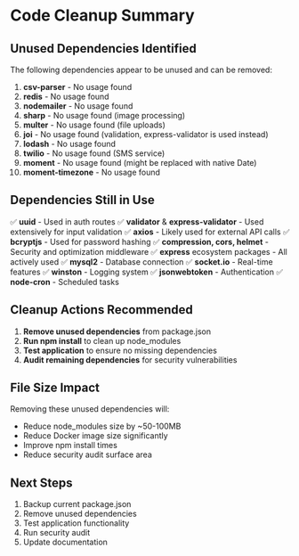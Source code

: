 # Code Cleanup Summary

## Unused Dependencies Identified

The following dependencies appear to be unused and can be removed:

1. **csv-parser** - No usage found
2. **redis** - No usage found  
3. **nodemailer** - No usage found
4. **sharp** - No usage found (image processing)
5. **multer** - No usage found (file uploads)
6. **joi** - No usage found (validation, express-validator is used instead)
7. **lodash** - No usage found
8. **twilio** - No usage found (SMS service)
9. **moment** - No usage found (might be replaced with native Date)
10. **moment-timezone** - No usage found

## Dependencies Still in Use

✅ **uuid** - Used in auth routes
✅ **validator** & **express-validator** - Used extensively for input validation
✅ **axios** - Likely used for external API calls
✅ **bcryptjs** - Used for password hashing
✅ **compression, cors, helmet** - Security and optimization middleware
✅ **express** ecosystem packages - All actively used
✅ **mysql2** - Database connection
✅ **socket.io** - Real-time features
✅ **winston** - Logging system
✅ **jsonwebtoken** - Authentication
✅ **node-cron** - Scheduled tasks

## Cleanup Actions Recommended

1. **Remove unused dependencies** from package.json
2. **Run npm install** to clean up node_modules
3. **Test application** to ensure no missing dependencies
4. **Audit remaining dependencies** for security vulnerabilities

## File Size Impact

Removing these unused dependencies will:
- Reduce node_modules size by ~50-100MB
- Reduce Docker image size significantly
- Improve npm install times
- Reduce security audit surface area

## Next Steps

1. Backup current package.json
2. Remove unused dependencies
3. Test application functionality
4. Run security audit
5. Update documentation